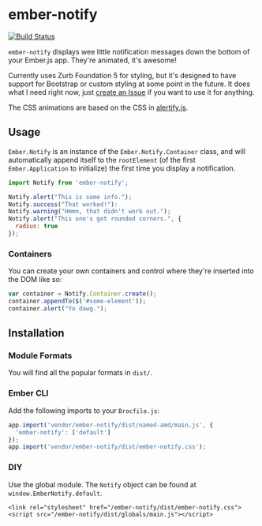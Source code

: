 # ember-notify

[![Build Status](https://travis-ci.org/aexmachina/ember-notify.png)](https://travis-ci.org/aexmachina/ember-notify)

`ember-notify` displays wee little notification messages down the bottom of your Ember.js app. They're animated, it's awesome!

Currently uses Zurb Foundation 5 for styling, but it's designed to have support for Bootstrap or custom styling at some point in the future. It does what I need right now, just [create an Issue]() if you want to use it for anything.

The CSS animations are based on the CSS in [alertify.js](http://fabien-d.github.io/alertify.js/).

## Usage

`Ember.Notify` is an instance of the `Ember.Notify.Container` class, and will automatically append itself to the `rootElement` (of the first `Ember.Application` to initialize) the first time you display a notification. 

```javascript
import Notify from 'ember-notify';

Notify.alert("This is some info.");
Notify.success("That worked!"):
Notify.warning("Hmmn, that didn't work out.");
Notify.alert("This one's got rounded corners.", {
  radius: true
});
```

### Containers

You can create your own containers and control where they're inserted into the DOM like so:

```javascript
var container = Notify.Container.create();
container.appendTo($('#some-element'));
container.alert("Yo dawg.");
```

## Installation

### Module Formats

You will find all the popular formats in `dist/`.

### Ember CLI

Add the following imports to your `Brocfile.js`:

```javascript
app.import('vendor/ember-notify/dist/named-amd/main.js', {
  'ember-notify': ['default']
});
app.import('vendor/ember-notify/dist/ember-notify.css');
```

### DIY

Use the global module. The `Notify` object can be found at `window.EmberNotify.default`.

```
<link rel="stylesheet" href="/ember-notify/dist/ember-notify.css">
<script src="/ember-notify/dist/globals/main.js"></script>
```
